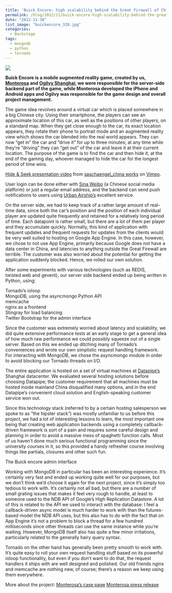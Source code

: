 ```yaml
---
title: 'Buick Encore: high scalability behind the Great Firewall of China'
permalink: /blog/2012/11/buick-encore-high-scalability-behind-the-great-firewall-of-china/
date: "2012-11-30"
list_image: "buickencore_320.jpg"
categories:
  - Backstage
tags:
  - mongodb
  - python
  - tornado
---
```

<img src="/img/blog/posts/2012/11/BuickEncore.jpg" >

**Buick Encore is a mobile augmented reality game, created by us, [Monterosa][1] and [Ogilvy Shanghai][2]; we were responsible for the server-side backend part of the game, while Monterosa developed the iPhone and Android apps and Ogilvy was responsible for the game design and overall project management.**

<!--more-->

The game idea revolves around a virtual car which is placed somewhere in a big Chinese city. Using their smartphone, the players can see an approximate location of this car, as well as the positions of other players, on a standard map. When they get close enough to the car, its exact location appears, they rotate their phone to portrait mode and an augmented reality view which shows the car blended into the real world appears. They can now &#8220;get in&#8221; the car and &#8220;drive it&#8221; for up to three minutes; at any time while they&#8217;re &#8220;driving&#8221; they can &#8220;get out&#8221; of the car and leave it at their current location. The purpose of the game is to find the car and then hide it; at the end of the gaming day, whoever managed to hide the car for the longest period of time wins.



[Hide & Seek presentation video][3] from [saschaengel_china works][4] on [Vimeo][5].

User login can be done either with [Sina Weibo][6] (a Chinese social media platform) or just a regular email address, and the backend can send push notifications to users using [Urban Airship&#8217;s][7] excellent service.

On the server side, we had to keep track of a rather large amount of real-time data, since both the car&#8217;s position and the position of each individual player are updated quite frequently and retained for a relatively long period of time. Each datapoint is rather small, but there are a lot of them per player and they accumulate quickly. Normally, this kind of application with frequent updates and frequent requests for updates from the clients would be very well suited to hosting on Google App Engine. In this case, however, we chose to not use App Engine, primarily because Google does not have a data center in China, and latencies to anything outside the Great Firewall are terrible. The customer was also worried about the potential for getting the application suddenly blocked. Hence, we rolled our own solution.

After some experiments with various technologies (such as REDIS, twisted.web and gevent), our server side backend ended up being written in Python, using:

Tornado&#8217;s ioloop<br>
MongoDB, using the asyncmongo Python API<br>
memcache<br>
nginx as a frontend<br>
Stingray for load balancing<br>
Twitter Bootstrap for the admin interface

Since the customer was extremely worried about latency and scalability, we did quite extensive performance tests at an early stage to get a general idea of how much raw performance we could possibly squeeze out of a single server. Based on this we ended up ditching many of Tornado&#8217;s conveniences and wrote our own simplistic request handling framework. For interacting with MongoDB, we chose the asyncmongo module in order to avoid blocking our Tornado threads on I/O.

The entire application is hosted on a set of virtual machines at [Datapipe&#8217;s][8] Shanghai datacenter. We evaluated several hosting solutions before choosing Datapipe; the customer requirement that all machines must be hosted inside mainland China disqualified many options, and in the end Datapipe&#8217;s convenient cloud solution and English-speaking customer service won out.

Since this technology stack (referred to by a certain hosting salesperson we spoke to as &#8220;the hipster stack&#8221;) was mostly unfamiliar to us before this project, we had a lot of interesting lessons to learn, the most important one being that creating web application backends using a completely callback-driven framework is sort of a pain and requires some careful design and planning in order to avoid a massive mess of spaghetti function calls. Most of us haven&#8217;t done much serious functional programming since the university courses in it, so this provided a handy refresher course involving things like partials, closures and other such fun.

<img title="Buick Encore admin interface" alt="" src="/img/blog/posts/2012/11/buick1.jpg" />The Buick encore admin interface

Working with MongoDB in particular has been an interesting experience. It&#8217;s certainly very fast and ended up working quite well for our purposes, but we don&#8217;t think we&#8217;d choose it again for the next project, since it&#8217;s simply too tedious to work with. It&#8217;s certainly not all bad, but there are a number of small grating issues that makes it feel very rough to handle, at least to someone used to the NDB API of Google&#8217;s High Replication Datastore. A lot of this is related to the API we used to interact with the database: I feel a callback-driven async model is much harder to work with than the futures-based model the NDB API uses, but this also has to do with the fact that on App Engine it&#8217;s not a problem to block a thread for a few hundred milliseconds since other threads can use the same instance while you&#8217;re waiting. However, MongoDB itself also has quite a few minor irritations, particularly related to the generally hairy query syntax.

Tornado on the other hand has generally been pretty smooth to work with. It&#8217;s quite easy to roll your own request handling stuff based on its powerful ioloop functionality, but even if you don&#8217;t want to do that, the request handlers it ships with are well designed and polished. Our old friends nginx and memcache are nothing new, of course; there&#8217;s a reason we keep using them everywhere.

More about the project:
[Monterosa&#8217;s case page][9]
[Monterosa press release][10]

 [1]: http://monterosa.se
 [2]: http://www.ogilvy.com/
 [3]: http://vimeo.com/49539651
 [4]: http://vimeo.com/user8087696
 [5]: http://vimeo.com
 [6]: http://www.weibo.com/
 [7]: http://urbanairship.com/
 [8]: http://www.datapipe.com/
 [9]: http://monterosa.se/work/buick-hide-and-seek/
 [10]: http://www.mynewsdesk.com/sg/pressroom/monterosa/pressrelease/view/buick-plays-hide-seek-in-china-800454
